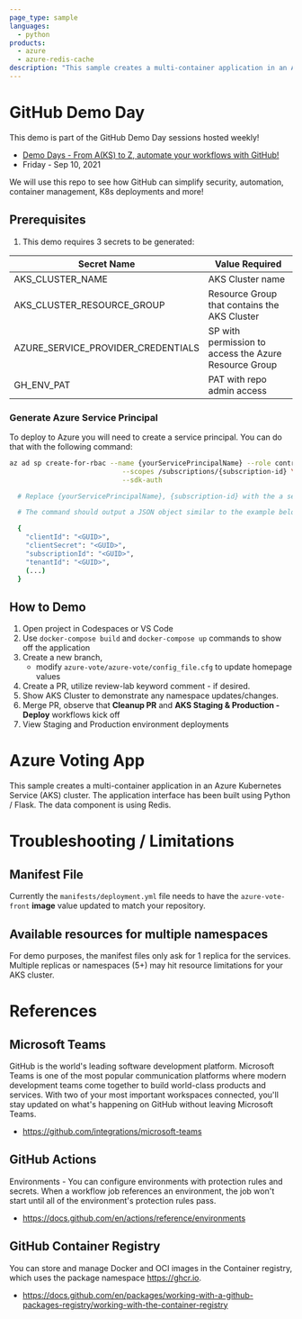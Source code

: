 ```yaml
---
page_type: sample
languages:
  - python
products:
  - azure
  - azure-redis-cache
description: "This sample creates a multi-container application in an Azure Kubernetes Service (AKS) cluster."
---
```

# GitHub Demo Day

This demo is part of the GitHub Demo Day sessions hosted weekly! 
- [Demo Days - From A(KS) to Z, automate your workflows with GitHub!](https://www.linkedin.com/events/demodays-keepcalmanddevopson6838532958866022401/)
- Friday - Sep 10, 2021

We will use this repo to see how GitHub can simplify security, automation, container management, K8s deployments and more!

## Prerequisites

1. This demo requires 3 secrets to be generated:

| Secret Name | Value Required |
|-------------      |--------------- |
|AKS_CLUSTER_NAME                     | AKS Cluster name |
|AKS_CLUSTER_RESOURCE_GROUP           | Resource Group that contains the AKS Cluster  |
|AZURE_SERVICE_PROVIDER_CREDENTIALS   | SP with permission to access the Azure Resource Group |
|GH_ENV_PAT                           | PAT with repo admin access | 

### Generate Azure Service Principal
To deploy to Azure you will need to create a service principal. You can do that with the following command:

```sh
az ad sp create-for-rbac --name {yourServicePrincipalName} --role contributor \
                            --scopes /subscriptions/{subscription-id} \
                            --sdk-auth

  # Replace {yourServicePrincipalName}, {subscription-id} with the a service principal name and subscription id.

  # The command should output a JSON object similar to the example below

  {
    "clientId": "<GUID>",
    "clientSecret": "<GUID>",
    "subscriptionId": "<GUID>",
    "tenantId": "<GUID>",
    (...)
  }
```

## How to Demo
1. Open project in Codespaces or VS Code
2. Use `docker-compose build` and `docker-compose up` commands to show off the application
3. Create a new branch, 
    - modify `azure-vote/azure-vote/config_file.cfg` to update homepage values
1. Create a PR, utilize review-lab keyword comment - if desired.
1. Show AKS Cluster to demonstrate any namespace updates/changes.
1. Merge PR, observe that **Cleanup PR** and **AKS Staging & Production - Deploy** workflows kick off
1. View Staging and Production environment deployments


# Azure Voting App

This sample creates a multi-container application in an Azure Kubernetes Service (AKS) cluster. The application interface has been built using Python / Flask. The data component is using Redis.

# Troubleshooting / Limitations

## Manifest File
Currently the `manifests/deployment.yml` file needs to have the `azure-vote-front` **image** value updated to match your repository.

## Available resources for multiple namespaces
For demo purposes, the manifest files only ask for 1 replica for the services. Multiple replicas or namespaces (5+) may hit resource limitations for your AKS cluster.

# References

## Microsoft Teams
GitHub is the world's leading software development platform. Microsoft Teams is one of the most popular communication platforms where modern development teams come together to build world-class products and services. With two of your most important workspaces connected, you'll stay updated on what's happening on GitHub without leaving Microsoft Teams.
- https://github.com/integrations/microsoft-teams

## GitHub Actions
Environments - You can configure environments with protection rules and secrets. When a workflow job references an environment, the job won't start until all of the environment's protection rules pass.
- https://docs.github.com/en/actions/reference/environments

## GitHub Container Registry
You can store and manage Docker and OCI images in the Container registry, which uses the package namespace https://ghcr.io.
- https://docs.github.com/en/packages/working-with-a-github-packages-registry/working-with-the-container-registry
